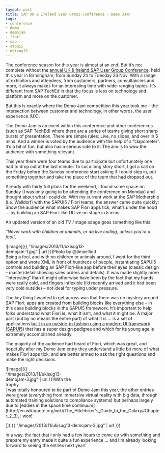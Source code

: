 ```yaml
---
layout: post
title: SAP UK & Ireland User Group Conference - Demo Jam!
tags:
- conference
- demo
- demojam
- fiori
- sap
- sapui5
- ukisug13
---
```



The conference season for this year is almost at an end. But it’s not complete without the [annual UK & Ireland SAP User Group Conference](http://www.sapusers.org/conference/), held this year in Birmingham, from Sunday 24 to Tuesday 26 Nov. With a range of exhibitors and attendees, from customers, partners, consultancies and more, it always makes for an interesting time with wide-ranging topics. It’s different from SAP TechEd in that the focus is less on technology and platform and more on the customer.

But this is exactly where the Demo Jam competition this year took me – the intersection between customer and technology, in other words, the user experience (UX).

The Demo Jam is an event within this conference and other conferences (such as SAP TechEd) where there are a series of teams giving short sharp bursts of presentation. There are simple rules: Live, no slides, and over in 5 mins. And a winner is voted by the audience with the help of a “clapometer”. It’s a bit of fun, but also has a serious side to it: The aim is to wow the audience with something relevant.

This year there were four teams due to participate but unfortunately one had to drop out at the last minute. To cut a long story short, I got a call on the Friday before the Sunday conference start asking if I could step in, put something together and take the place of the team that had dropped out.

Already with fairly full plans for the weekend, I found some space on Sunday (I was only going to be attending the conference on Monday) and thought about what I could do. With my current work at the SAP Mothership (i.e. Walldorf) with the SAPUI5 / Fiori teams, the answer came quite quickly: Show the audience what makes SAP Fiori apps tick, what’s under the hood … by building an SAP Fiori-like UI live on stage in 5 mins.

An updated version of an old TV / stage adage goes something like this:

*“Never work with children or animals, or do live coding, unless you’re a fool”.*

<div class="wp-caption alignright" id="attachment_1561" style="width: 310px">![image]({{ "/images/2013/11/ukisug13-demojam-1.jpg" | url }})Photo by @timoelliott

</div>Being a fool, and with no children or animals around, I went for the third option and wrote XML in front of hundreds of people, instantiating SAPUI5 controls and building an SAP Fiori-like app before their eyes (classic design – master/detail showing sales orders and details). It was made slightly more “interesting” than it might otherwise have been by the fact that my hands were really cold, and fingers inflexible (I’d recently arrived and it had been very cold outside) – not ideal for typing under pressure.

The key thing I wanted to get across was that there was no mystery around SAP Fiori; apps are created from building blocks like everything else – in this case building blocks in the SAPUI5 framework. It’s important to help folks understand what Fiori is, what it isn’t, and what it might be. A major part (but by no means the entire part) of what it is … is a set of applications [built in an outside-in fashion using a modern UI framework (SAPUI5)](http://www.bluefinsolutions.com/Blogs/DJ-Adams-(1)/May-2012/SAPUI5-The-Future-direction-of-SAP-UI-Developmen/) that has a super design pedigree and which for its young age is extremely accomplished already.

The majority of the audience had heard of Fiori, which was great, and hopefully after my Demo Jam entry they understand a little bit more of what makes Fiori apps tick, and are better armed to ask the right questions and make the right decisions.

<div class="wp-caption alignleft" id="attachment_1562" style="width: 235px">![image]({{ "/images/2013/11/ukisug13-demojam-3.jpg" | url }})With the trophy

</div>I was totally honoured to be part of Demo Jam this year, the other entries were great (everything from immersive virtual reality with big data, through automated training solutions to compliance systems) but perhaps largely due to [eddies in the space time continuum](http://en.wikiquote.org/wiki/The_Hitchhiker's_Guide_to_the_Galaxy#Chapter_2_3), I won!

[]( {{ "/images/2013/11/ukisug13-demojam-3.jpg" | url }})

In a way, the fact that I only had a few hours to come up with something and prepare my entry made it quite a fun experience … and I’m already looking forward to seeing the entries next year!

 


